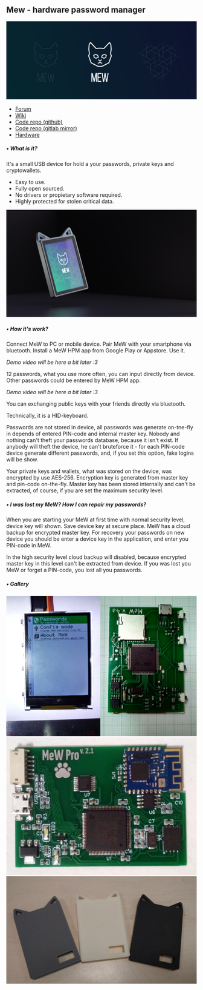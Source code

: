 ## Mew - hardware password manager
<img src="https://raw.githubusercontent.com/konachan700/konachan700.github.io/master/q2.png"> 

*   [Forum](https://forum.mewhpm.com)
*   [Wiki](https://wiki.mewhpm.com)
*   [Code repo (github)](https://github.com/konachan700/Mew)
*   [Code repo (gitlab mirror)](https://gitlab.com/mewhpm/firmware)
*   [Hardware](https://easyeda.com/konachan.700/MeW_Pro_v2.1)

##### • What is it?
It's a small USB device for hold a your passwords, private keys and cryptowallets.

*   Easy to use.
*   Fully open sourced.
*   No drivers or propietary software required.
*   Highly protected for stolen critical data.

<img src="https://raw.githubusercontent.com/konachan700/konachan700.github.io/master/q1.png"> 

##### • How it's work?

Connect MeW to PC or mobile device. Pair MeW with your smartphone via bluetooth. Install a MeW HPM app from Google Play or Appstore. Use it.  

_Demo video will be here a bit later :3_

12 passwords, what you use more often, you can input directly from device. Other passwords could be entered by MeW HPM app.  

_Demo video will be here a bit later :3_

You can exchanging public keys with your friends directly via bluetooth.

Technically, it is a HID-keyboard.

Passwords are not stored in device, all passwords was generate on-tne-fly in depends of entered PIN-code and internal master key. Nobody and nothing can't theft your passwords database, because it isn't exist. If anybody will theft the device, he can't bruteforce it - for each PIN-code device generate different passwords, and, if you set this option, fake logins will be show.  

Your private keys and wallets, what was stored on the device, was encrypted by use AES-256. Encryption key is generated from master key and pin-code on-the-fly. Master key has been stored internally and can't be extracted, of course, if you are set the maximum security level.

##### • I was lost my MeW? How I can repair my passwords?

When you are starting your MeW at first time with normal security level, device key will shown. Save device key at secure place. MeW has a cloud backup for encrypted master key. For recovery your passwords on new device you should be enter a device key in the application, and enter you PIN-code in MeW.

In the high security level cloud backup will disabled, because encrypted master key in this level can't be extracted from device. If you was lost you MeW or forget a PIN-code, you lost all you passwords.

##### • Gallery
<img src="https://raw.githubusercontent.com/konachan700/konachan700.github.io/master/demo1.jpg">
<img src="https://raw.githubusercontent.com/konachan700/konachan700.github.io/master/board1.jpg"> 
<img src="https://raw.githubusercontent.com/konachan700/konachan700.github.io/master/case1.jpg"> 
